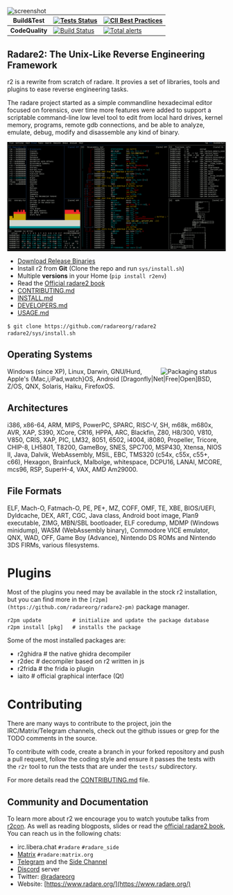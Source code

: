 <img src="doc/images/r2emoji.png" alt="screenshot" align="left" width="128px">

| **Build&Test** | [![Tests Status](https://github.com/radareorg/radare2/workflows/CI/badge.svg)](https://github.com/radareorg/radare2/actions?query=workflow%3A%22CI%22) | [![CII Best Practices](https://bestpractices.coreinfrastructure.org/projects/741/badge)](https://bestpractices.coreinfrastructure.org/projects/741) |
|----------|------|--------|
| **CodeQuality** | [![Build Status](https://scan.coverity.com/projects/416/badge.svg)](https://scan.coverity.com/projects/416) | [![Total alerts](https://img.shields.io/lgtm/alerts/g/radareorg/radare2.svg?logo=lgtm&logoWidth=18)](https://lgtm.com/projects/g/radareorg/radare2/alerts/) |

## Radare2: The Unix-Like Reverse Engineering Framework

r2 is a rewrite from scratch of radare. It provies a set of
libraries, tools and plugins to ease reverse engineering tasks.

The radare project started as a simple commandline hexadecimal
editor focused on forensics, over time more features were added
to support a scriptable command-line low level tool to edit from
local hard drives, kernel memory, programs, remote gdb connections,
and be able to analyze, emulate, debug, modify and disassemble any
kind of binary.

<p align="center">
<a href="https://www.radare.org/"><img src="doc/images/shot.png" alt="screenshot" align="center" border=0 width="600px"></a>
</p>

* [Download Release Binaries](https://github.com/radareorg/radare2/releases)
* Install r2 from **Git** (Clone the repo and run `sys/install.sh`)
* Multiple **versions** in your Home (`pip install r2env`)
* Read the [Official radare2 book](https://book.rada.re)
* [CONTRIBUTING.md](CONTRIBUTING.md)
* [INSTALL.md](INSTALL.md)
* [DEVELOPERS.md](DEVELOPERS.md)
* [USAGE.md](USAGE.md)

```
$ git clone https://github.com/radareorg/radare2
radare2/sys/install.sh
```

## Operating Systems

<a href="https://repology.org/metapackage/radare2">
<img src="https://repology.org/badge/vertical-allrepos/radare2.svg" alt="Packaging status" align="right" width="150px">
</a>

Windows (since XP), Linux, Darwin, GNU/Hurd, Apple's {Mac,i,iPad,watch}OS, Android
[Dragonfly|Net|Free|Open]BSD, Z/OS, QNX, Solaris, Haiku, FirefoxOS.

## Architectures

i386, x86-64, ARM, MIPS, PowerPC, SPARC, RISC-V, SH, m68k, m680x, AVR,
XAP, S390, XCore, CR16, HPPA, ARC, Blackfin, Z80, H8/300, V810,
V850, CRIS, XAP, PIC, LM32, 8051, 6502, i4004, i8080, Propeller,
Tricore, CHIP-8, LH5801, T8200, GameBoy, SNES, SPC700, MSP430, Xtensa,
NIOS II, Java, Dalvik, WebAssembly, MSIL, EBC, TMS320 (c54x, c55x,
c55+, c66), Hexagon, Brainfuck, Malbolge, whitespace, DCPU16, LANAI,
MCORE, mcs96, RSP, SuperH-4, VAX, AMD Am29000.

## File Formats

ELF, Mach-O, Fatmach-O, PE, PE+, MZ, COFF, OMF, TE, XBE, BIOS/UEFI,
Dyldcache, DEX, ART, CGC, Java class, Android boot image, Plan9 executable,
ZIMG, MBN/SBL bootloader, ELF coredump, MDMP (Windows minidump),
WASM (WebAssembly binary), Commodore VICE emulator, QNX, WAD, OFF,
Game Boy (Advance), Nintendo DS ROMs and Nintendo 3DS FIRMs, various filesystems.

# Plugins

Most of the plugins you need may be available in the stock r2 installation,
but you can find more in the `[r2pm](https://github.com/radareorg/radare2-pm)` package manager.

```
r2pm update          # initialize and update the package database
r2pm install [pkg]   # installs the package
```

Some of the most installed packages are:

* r2ghidra    # the native ghidra decompiler
* r2dec       # decompiler based on r2 written in js
* r2frida     # the frida io plugin
* iaito       # official graphical interface (Qt)

# Contributing

There are many ways to contribute to the project, join the IRC/Matrix/Telegram
channels, check out the github issues or grep for the TODO comments in the source.

To contribute with code, create a branch in your forked repository and push
a pull request, follow the coding style and ensure it passes the tests with
the `r2r` tool to run the tests that are under the `tests/` subdirectory.

For more details read the [CONTRIBUTING.md](CONTRIBUTING.md) file.

## Community and Documentation

To learn more about r2 we encourage you to watch youtube talks from
[r2con](https://www.youtube.com/c/r2con). As well as reading blogposts,
slides or read the [official radare2 book](https://book.rada.re), You can reach us in the following chats:

* irc.libera.chat `#radare` `#radare_side`
* [Matrix](https://matrix.org/) `#radare:matrix.org`
* [Telegram](https://t.me/radare) and the [Side Channel](https://t.me/radare_side)
* [Discord](https://discord.gg/MgEdxrMnqx) server
* Twitter: [@radareorg](https://twitter.com/radareorg)
* Website: [https://www.radare.org/](https://www.radare.org/)
